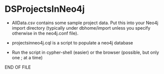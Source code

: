 # DSProjectsInNeo4j

- AllData.csv contains some sample project data. Put this into your Neo4j import directory (typically under dbhome/import unless you specify otherwise in the neo4j.conf file).

- projectsinneo4j.cql is a script to populate a neo4j database

- Run the script in cypher-shell (easier) or the browser (possible, but only one ; at a time)

END OF FILE
